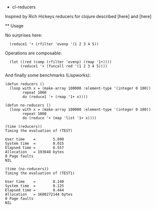 * cl-reducers

Inspired by Rich Hickeys reducers for clojure described [here] and [here]

** Usage

No surprises here:

```common-lisp
  (reduce1 '+ (rfilter 'evenp '(1 2 3 4 5))
```

Operations are composable:

```common-lisp
  (let ((red (comp (rfilter 'evenp) (rmap '1+))))
       (reduce1 '+ (funcall red '(1 2 3 4 5))))
```


And finally some benchmarks (Lispworks):

```common-lisp
(defun reducers ()
  (loop with x = (make-array 100000 :element-type '(integer 0 100))
        repeat 1000
        do (reduce1 '+ (rmap '1+ x))))

(defun no-reducers ()
  (loop with x = (make-array 100000 :element-type '(integer 0 100))
        repeat 1000
        do (reduce '+ (map 'list '1+ x))))

(time (reducers))
Timing the evaluation of (TEST)

User time    =        5.890
System time  =        0.015
Elapsed time =        6.557
Allocation   = 193648 bytes
0 Page faults
NIL

(time (no-reducers))
Timing the evaluation of (TEST1)

User time    =        8.140
System time  =        0.125
Elapsed time =        8.444
Allocation   = 1600272144 bytes
0 Page faults
NIL
```



